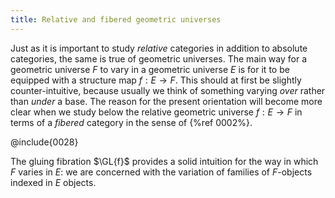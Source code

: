 ```yaml
---
title: Relative and fibered geometric universes
---
```


Just as it is important to study *relative* categories in addition to
absolute categories, the same is true of geometric universes. The main way
for a geometric universe $F$ to vary in a geometric universe $E$ is for it
to be equipped with a structure map $f : E \to F$. This should at first be slightly counter-intuitive, because usually we think of something varying *over* rather than *under* a base. The reason for the present orientation will become more clear when we study below the relative geometric universe $f : E \to F$ in terms of a *fibered* category in the sense of {%ref 0002%}.

@include{0028}

The gluing fibration $\GL{f}$ provides a solid intuition for the way in which
$F$ varies in $E$: we are concerned with the variation of families of
$F$-objects indexed in $E$ objects.
